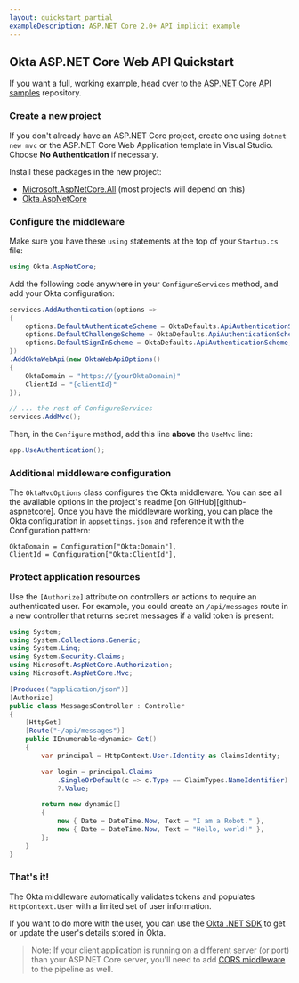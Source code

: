 ```yaml
---
layout: quickstart_partial
exampleDescription: ASP.NET Core 2.0+ API implicit example
---
```


## Okta ASP.NET Core Web API Quickstart

If you want a full, working example, head over to the [ASP.NET Core API samples][example-repo] repository.

### Create a new project

If you don't already have an ASP.NET Core project, create one using `dotnet new mvc` or the ASP.NET Core Web Application template in Visual Studio. Choose **No Authentication** if necessary.

Install these packages in the new project:
* [Microsoft.AspNetCore.All] (most projects will depend on this)
* [Okta.AspNetCore]

### Configure the middleware

Make sure you have these `using` statements at the top of your `Startup.cs` file:

```csharp
using Okta.AspNetCore;
```

Add the following code anywhere in your `ConfigureServices` method, and add your Okta configuration:

```csharp
services.AddAuthentication(options =>
{
    options.DefaultAuthenticateScheme = OktaDefaults.ApiAuthenticationScheme;
    options.DefaultChallengeScheme = OktaDefaults.ApiAuthenticationScheme;
    options.DefaultSignInScheme = OktaDefaults.ApiAuthenticationScheme;
})
.AddOktaWebApi(new OktaWebApiOptions()
{
    OktaDomain = "https://{yourOktaDomain}"
    ClientId = "{clientId}"
});

// ... the rest of ConfigureServices
services.AddMvc();
```

Then, in the `Configure` method, add this line **above** the `UseMvc` line:

```csharp
app.UseAuthentication();
```

### Additional middleware configuration

The `OktaMvcOptions` class configures the Okta middleware. You can see all the available options in the project's readme [on GitHub][github-aspnetcore]. Once you have the middleware working, you can place the Okta configuration in `appsettings.json` and reference it with the Configuration pattern:

```chsarp
OktaDomain = Configuration["Okta:Domain"],
ClientId = Configuration["Okta:ClientId"],
```

### Protect application resources

Use the `[Authorize]` attribute on controllers or actions to require an authenticated user. For example, you could create an `/api/messages` route in a new controller that returns secret messages if a valid token is present:

```csharp
using System;
using System.Collections.Generic;
using System.Linq;
using System.Security.Claims;
using Microsoft.AspNetCore.Authorization;
using Microsoft.AspNetCore.Mvc;

[Produces("application/json")]
[Authorize]
public class MessagesController : Controller
{
    [HttpGet]
    [Route("~/api/messages")]
    public IEnumerable<dynamic> Get()
    {
        var principal = HttpContext.User.Identity as ClaimsIdentity;

        var login = principal.Claims
            .SingleOrDefault(c => c.Type == ClaimTypes.NameIdentifier)
            ?.Value;

        return new dynamic[]
        {
            new { Date = DateTime.Now, Text = "I am a Robot." },
            new { Date = DateTime.Now, Text = "Hello, world!" },
        };
    }
}
```

### That's it!

The Okta middleware automatically validates tokens and populates `HttpContext.User` with a limited set of user information.

If you want to do more with the user, you can use the [Okta .NET SDK] to get or update the user's details stored in Okta.

> Note: If your client application is running on a different server (or port) than your ASP.NET Core server, you'll need to add [CORS middleware](https://docs.microsoft.com/en-us/aspnet/core/security/cors) to the pipeline as well.


[example-repo]: https://github.com/okta/samples-aspnetcore/resource-server
[Microsoft.AspNetCore.All]: https://www.nuget.org/packages/Microsoft.AspNetCore.All 
[Okta.AspNetCore]: https://www.nuget.org/packages/Okta.AspNetCore
[Okta .NET SDK]: https://github.com/okta/okta-sdk-dotnet
